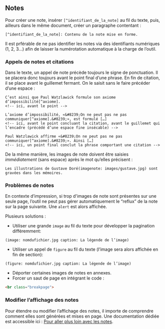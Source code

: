 

## Notes

Pour créer une note, insérer `[^identifiant_de_la_note]` au fil du texte, puis, ailleurs dans le même document, créer un paragraphe contentant :   

`[^identifiant_de_la_note]: Contenu de la note mise en forme.`

Il est prférable de ne pas identifier les notes via des identifiants numériques (1, 2, 3…) afin de laisser la numérotation automatique à la charge de l’outil.

### Appels de notes et citations

Dans le texte, un appel de note précède toujours le signe de ponctuation. Il se placera donc toujours avant le point final d’une phrase. En fin de citation, il se place avant le guillemet fermant. On le saisit sans le faire précéder d’une espace :
```pttp
C’est ainsi que Paul Watzlawick formule son axiome d’impossibilité[^axiome].
<!-- ici, avant le point -->

L’axiome d’impossibilité, «&#8239;On ne peut pas ne pas communiquer[^axiome].&#8239;», est formulé […]
<!-- ici, avant le point concluant la citation, avant le guillemet qui l’encadre (précédé d’une espace fine insécable) -->

Paul Watzlawick affirme «&#8239;On ne peut pas ne pas communiquer[^axiome].&#8239;». Ainsi […]
<!-- ici, un point final conclut la phrase comportant une citation -->
```

De la même manière, les images de note doivent être saisies _immédiatement_ (sans espace) après le mot qu’elles précisent :
```pttp
Les illustrations de Gustave Doré(imagenote: images/gustave.jpg) sont gravées dans les mémoires.
```

### Problèmes de notes

En contexte d’impression, si trop d'images de note sont présentes sur une seule page, l’outil ne peut pas gérer automatiquement le “reflux” de la note sur la page suivante. Une `alert` est alors affichée.

Plusieurs solutions : 

- Utiliser une grande `image` au fil du texte pour développer la pagination différemment:
```pttp 
(image: nomdufichier.jpg caption: La légende de l’image)
```
- Utiliser un appel de `figure` au fil du texte (l’image sera alors affichée en fin de section):
```pttp 
(figure: nomdufichier.jpg caption: La légende de l’image)
```
- Déporter certaines images de notes en annexes.
- Forcer un saut de page en intégrant le code :
```html
<br class="breakpage">
```

### Modifier l’affichage des notes

Pour étendre ou modifier l’affichage des notes, il importe de comprendre comment elles sont générées et mises en page. Une documentation dédiée est accessible ici : [Pour aller plus loin avec les notes](advanced-notes.md).


